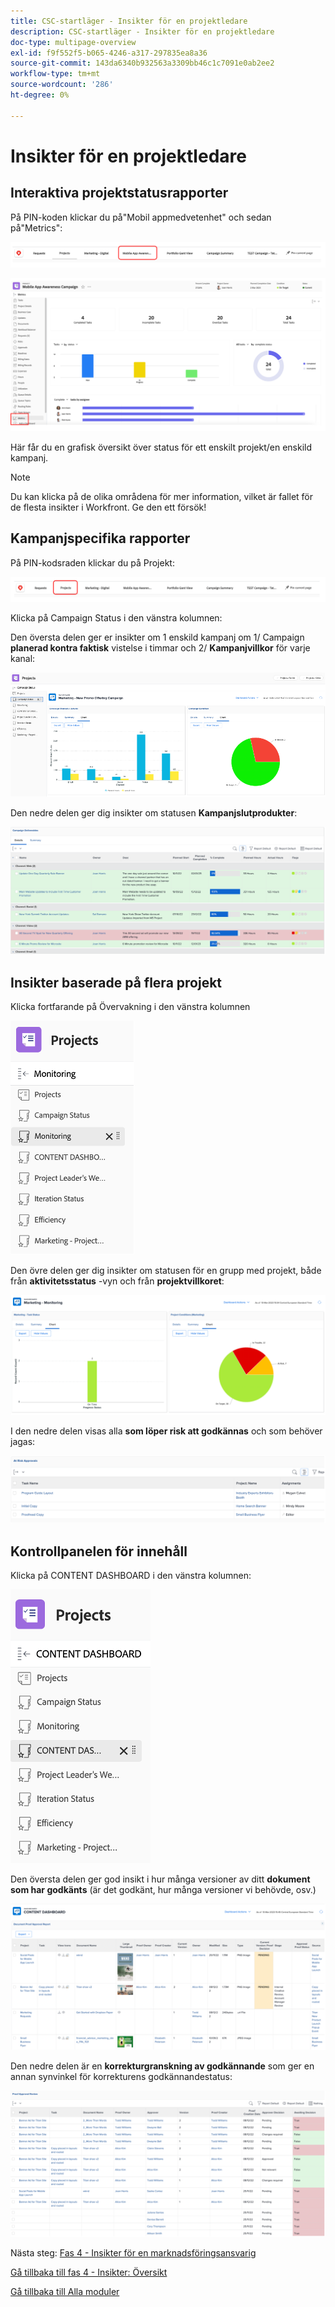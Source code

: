 ```yaml
---
title: CSC-startläger - Insikter för en projektledare
description: CSC-startläger - Insikter för en projektledare
doc-type: multipage-overview
exl-id: f9f552f5-b065-4246-a317-297835ea8a36
source-git-commit: 143da6340b932563a3309bb46c1c7091e0ab2ee2
workflow-type: tm+mt
source-wordcount: '286'
ht-degree: 0%

---
```


# Insikter för en projektledare

## Interaktiva projektstatusrapporter

På PIN-koden klickar du på&quot;Mobil appmedvetenhet&quot; och sedan på&quot;Metrics&quot;:

![Klicka på medvetenhet om mobilappar](./images/mobile-app-awareness.png)

![Visa information om projektet](./images/awareness-view.png)

Här får du en grafisk översikt över status för ett enskilt projekt/en enskild kampanj.

>[!NOTE]
>
> Du kan klicka på de olika områdena för mer information, vilket är fallet för de flesta insikter i Workfront. Ge den ett försök!

## Kampanjspecifika rapporter

På PIN-kodsraden klickar du på Projekt:

![Klicka på projekt](./images/projects.png)

Klicka på Campaign Status i den vänstra kolumnen:

Den översta delen ger er insikter om 1 enskild kampanj om 1/ Campaign **planerad kontra faktisk** vistelse i timmar och 2/ **Kampanjvillkor** för varje kanal:

![Kampanjinsikter](./images/campaign-insights.png)

Den nedre delen ger dig insikter om statusen **Kampanjslutprodukter**:

![kampanjprodukter](./images/deliverables-status.png)

## Insikter baserade på flera projekt

Klicka fortfarande på Övervakning i den vänstra kolumnen

![klickövervakning](./images/monitoring.png)

Den övre delen ger dig insikter om statusen för en grupp med projekt, både från **aktivitetsstatus** -vyn och från **projektvillkoret**:

![översikt](./images/group-status.png)

I den nedre delen visas alla **som löper risk att godkännas** och som behöver jagas:

![Identifierade risker](./images/risk-approvals.png)

## Kontrollpanelen för innehåll

Klicka på CONTENT DASHBOARD i den vänstra kolumnen:

![klicka på innehållspanelen](./images/content-dashboard.png)

Den översta delen ger god insikt i hur många versioner av ditt **dokument som har godkänts** (är det godkänt, hur många versioner vi behövde, osv.)

![bevis på godkännanden](./images/proof-of-approval.png)

Den nedre delen är en **korrekturgranskning av godkännande** som ger en annan synvinkel för korrekturens godkännandestatus:

![korrektur av granskningar](./images/poa-review.png)

Nästa steg: [Fas 4 - Insikter för en marknadsföringsansvarig](./marketing-manager.md)

[Gå tillbaka till fas 4 - Insikter: Översikt](./overview.md)

[Gå tillbaka till Alla moduler](../../overview.md)
